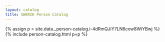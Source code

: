 ```yaml
---
layout: catalog
title: SWERIK Person Catalog
---
```

{% assign p = site.data._person-catalog.i-4dRmQJiY7LN6cow8WiYBwj %}
{% include person-catalog.html p=p %}

